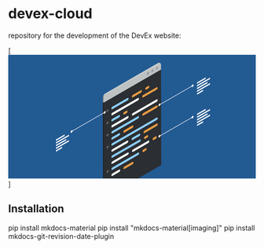 # devex-cloud

repository for the development of the DevEx website:

[![Image.png](MkDocsMaterial_GH_Thumbnail.png)]


## Installation

pip install mkdocs-material
pip install "mkdocs-material[imaging]"
pip install mkdocs-git-revision-date-plugin